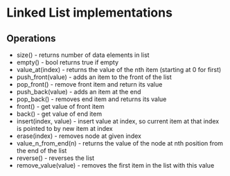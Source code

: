 # Linked List implementations

## Operations

- size() - returns number of data elements in list
- empty() - bool returns true if empty
- value_at(index) - returns the value of the nth item (starting at 0 for first)
- push_front(value) - adds an item to the front of the list
- pop_front() - remove front item and return its value
- push_back(value) - adds an item at the end
- pop_back() - removes end item and returns its value
- front() - get value of front item
- back() - get value of end item
- insert(index, value) - insert value at index, so current item at that index is pointed to by new item at index
- erase(index) - removes node at given index
- value_n_from_end(n) - returns the value of the node at nth position from the end of the list
- reverse() - reverses the list
- remove_value(value) - removes the first item in the list with this value
